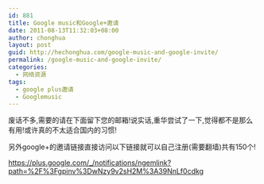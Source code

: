 ```yaml
---
id: 881
title: Google music和Google+邀请
date: 2011-08-13T11:32:03+08:00
author: chonghua
layout: post
guid: http://hechonghua.com/google-music-and-google-invite/
permalink: /google-music-and-google-invite/
categories:
  - 网络资源
tags:
  - google plus邀请
  - Googlemusic
---
```

废话不多,需要的请在下面留下您的邮箱!说实话,重华尝试了一下,觉得都不是那么有用!或许真的不太适合国内的习惯!

另外google+的邀请链接直接访问以下链接就可以自己注册(需要翻墙)共有150个!

<a title="https://plus.google.com/_/notifications/ngemlink?path=%2F%3Fgpinv%3DwNzy9v2sH2M%3A39NnLf0cdkg" href="https://plus.google.com/_/notifications/ngemlink?path=%2F%3Fgpinv%3DwNzy9v2sH2M%3A39NnLf0cdkg" target="_blank">https://plus.google.com/_/notifications/ngemlink?path=%2F%3Fgpinv%3DwNzy9v2sH2M%3A39NnLf0cdkg</a>